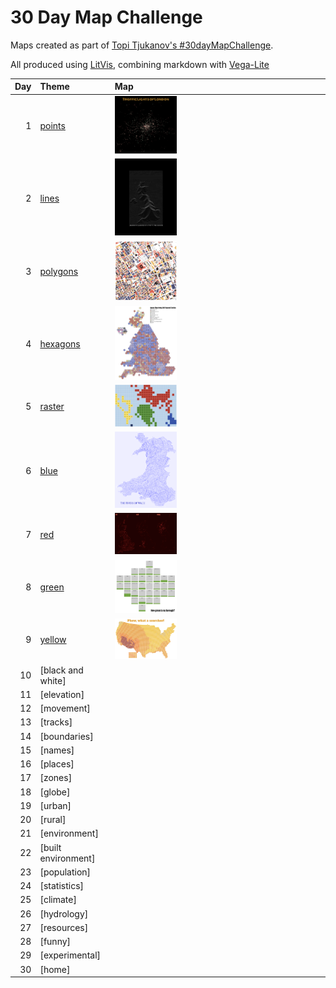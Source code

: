 # 30 Day Map Challenge

Maps created as part of [Topi Tjukanov's #30dayMapChallenge](https://twitter.com/tjukanov/status/1187713840550744066).

All produced using [LitVis](https://github.com/gicentre/litvis), combining markdown with [Vega-Lite](https://vega.github.io/vega-lite)

| Day | Theme                      | Map                                                        |
| --: | :------------------------- | :--------------------------------------------------------- |
|   1 | [points](d01Points.md)     | [<img src="images/day01.png" width=30% />](d01Points.md)   |
|   2 | [lines ](d02Lines.md)      | [<img src="images/day02.png" width=30% />](d02Lines.md)    |
|   3 | [polygons](d03Polygons.md) | [<img src="images/day03.png" width=30% />](d03Polygons.md) |
|   4 | [hexagons](d04Hexagons.md) | [<img src="images/day04.png" width=30% />](d04Hexagons.md) |
|   5 | [raster](d05Raster.md)     | [<img src="images/day05.png" width=30% />](d05Raster.md)   |
|   6 | [blue](d06Blue.md)         | [<img src="images/day06.png" width=30% />](d06Blue.md)     |
|   7 | [red](d07Red.md)           | [<img src="images/day07.png" width=30% />](d07Red.md)      |
|   8 | [green](d08Green.md)       | [<img src="images/day08.png" width=30% />](d08Green.md)    |
|   9 | [yellow](d09Yellow.md)     | [<img src="images/day09.png" width=30% />](d09Yellow.md)   |
|  10 | [black and white]          |                                                            |
|  11 | [elevation]                |                                                            |
|  12 | [movement]                 |                                                            |
|  13 | [tracks]                   |                                                            |
|  14 | [boundaries]               |                                                            |
|  15 | [names]                    |                                                            |
|  16 | [places]                   |                                                            |
|  17 | [zones]                    |                                                            |
|  18 | [globe]                    |                                                            |
|  19 | [urban]                    |                                                            |
|  20 | [rural]                    |                                                            |
|  21 | [environment]              |                                                            |
|  22 | [built environment]        |                                                            |
|  23 | [population]               |                                                            |
|  24 | [statistics]               |                                                            |
|  25 | [climate]                  |                                                            |
|  26 | [hydrology]                |                                                            |
|  27 | [resources]                |                                                            |
|  28 | [funny]                    |                                                            |
|  29 | [experimental]             |                                                            |
|  30 | [home]                     |                                                            |
